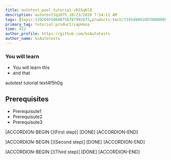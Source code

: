 ```yaml
---
title: autotest_pool_tutorial-zhS5q6l8
description: autotest3q2075_10/23/2020 7:54:11 AM
tags: [topic:139269250608756787992873,products:tech/73554900100700000996,tutorial:experience/advanced]
primary_tag: tutorial:product/sapHana
time: 412
author_profile: https://github.com/ksAutotests
author_name: ksAutotests
---
```

### You will learn
- You will learn this
- and that

autotest tutorial text4f5h0g

## Prerequisites
- Prerequisute1
- Prerequisute2
- Prerequisute3

[ACCORDION-BEGIN [](First step)]
[DONE]
[ACCORDION-END]

[ACCORDION-BEGIN [](Second step)]
[DONE]
[ACCORDION-END]

[ACCORDION-BEGIN [](Third step)]
[DONE]
[ACCORDION-END]


